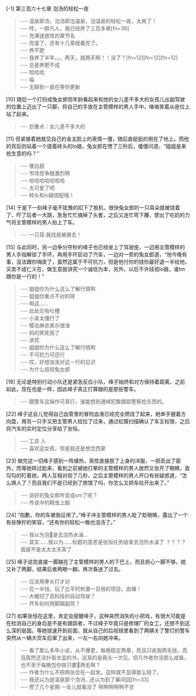 
[-1] 第三百六十七章 泡汤的轻松一夜
>--- 温泉即汤，泡汤即泡温泉，泡温泉的轻松一夜，太爽了！<br>
>--- 哼，一群凡人，我已经养了三百多章[fn=36]<br>
>--- 充满迷惑性的章节名<br>
>--- 完蛋了，还有十几章就看完了。<br>
>--- 养不肥<br>
>--- 我养了半年。。。两天，就两天啊！！没了？[fn=12][fn=12][fn=12]<br>
>--- 总是养肥不成<br>
>--- 哈哈哈<br>
>--- 喵<br>
>--- 无聊到一直在等你更新<br>

[10] 随后一个打扮成兔女郎但年龄看起来和他的女儿差不多大的女孩儿出副驾驶的位置上迈出了一只脚，将自己的手放在主管模样的男人手中，咯咯笑着从座位上站了起来。
>--- 划重点：女儿差不多大的<br>

[11] 但紧接着她就见自己的金主脸上的表情一僵，随后直挺挺的倒在了地上。而他的背后则站着一个提着砖头的lo娘，兔女郎在愣了三秒后，傻傻问道，“姐姐是来抢生意的吗？”
>--- 傻白甜<br>
>--- 市场竞争跟激烈啊<br>
>--- 哈哈哈哈哈哈哈<br>
>--- 太可爱了吧<br>
>--- 砖头和lo娘很配哦！<br>

[14] 于是下一刻峰子毫不犹豫的扣下了扳机，很快兔女郎的一只耳朵就被烧着了，吓了后者一大跳，急急忙忙摘掉了头套，之后又连忙弯下腰，使出了吃奶的力气将主管模样的男人抬上了车。
>--- 一只耳:我找我舅舅去！<br>

[15] 与此同时，另一边争分夺秒的峰子也已经坐上了驾驶座，一边用主管模样的男人手指解锁了手环，再用手环启动了汽车，一边对一旁的兔女郎道，“他今晚有事，没法跟你嗨皮了，虽然这属于不可抗力，但是他付你的钱你最好退一半给他，买卖不成仁义在，做生意就讲究一个诚信为本，另外，以后不许歧视lo娘，谁tm跟你是一行的！”
>--- 姐姐你为什么这么了解行情啊<br>
>--- 姐姐你重点不对的呀<br>
>--- 啊这……<br>
>--- 此处应有吐槽<br>
>--- 小呆太懂行了<br>
>--- 樱岛麻衣表示很淦<br>
>--- 妈的笑死我了<br>
>--- 讲究<br>
>--- 姐姐你为什么这么了解行情啊<br>
>--- 不可抗力可还行<br>
>--- 哎，好想涨涨对这一行的见识<br>
>--- 为什么歧视兔女郎<br>

[18] 无论是特别行动小队还是紧急反应小队，峰子始终和对方保持着距离，之前如此，现在也是一样，因此峰子真正打算跟的是那些警车。
>--- 跟警车这操作可真行，谁能想到通缉犯敢跟踪警察抢东西的。<br>

[22] 峰子这会儿觉得自己血管里的冒险血液已经完全燃烧了起来，她单手握着方向盘，用另一只手又把主管男人给拉了过来，通过虹膜扫描确认了车主权限，之后将汽车的实时定位分享给了张恒。
>--- 工具 人<br>
>--- 喜欢这女孩，但是我还是想念西蒙<br>

[23] 做完这一切峰子感到一阵燥热，索性直接脱了上身的洋服，一把丢出了窗外，而等她转过脸来，看到之前被她打晕的主管模样的男人居然又张开了眼睛，直勾勾的盯着她，两人互相对视了几秒，之后主管模样的男人开口有些疑惑道，“怎么换人了？而且我们不是已经到了旅馆了吗，你怎么又把车给开出来了。”
>--- 说好的兔女郎咋变成sm了呢？<br>
>--- 传说中的精虫上脑<br>

[24] “抱歉，你的车被我征用了。”峰子冲主管模样的男人眨了眨眼睛，露出了一个有些狰狞的笑容，“还有你的轻松一晚也泡汤了。”
>--- 我以为泡🥣是去泡热水澡…<br>
>--- 其实......我以为......标题的意思是张恒任务结束去泡热水澡了
？？？？
我是不是太太太天真了<br>

[25] 峰子说完直接一脚踹在了主管模样的男人的下巴上，而且担心一脚不够，她又补了两脚，结果后者两眼一翻，再次昏迷了过去。
>--- 应该用拳头打才对<br>
>--- 花一半钱，玩了比平时刺激一百倍的项目，血赚！<br>
>--- 大概切了高科技的自动驾驶？<br>
>--- 开车如何用脚踹副驾？<br>

[27] 如果张恒在这里，肯定会提醒峰子，这种突然消失的小把戏，有很大可能是在检测自己的身后是不是有跟踪者，不过峰子毕竟只是修理厂的女工，还想不到这么深的层面。等她提速开到前面，就从自己的后视镜里看到了两辆关了警灯的警车突然从一辆大货车后窜了出来，一左一右向她冲来。
>--- 看了那么多年小说，从不爆更，每晚稳定两章，而且只收我两毛钱，而且竟然还没扑街太监的书，这真的是我头一次见。但凡作者你没那么咸鱼，也不至于每晚包你夜只要👴两毛啊？<br>
>--- 作者为什么不把两张合在一起发。这样就不显得那么短了。<br>
>--- 我还以为是温泉那个泡汤…还以为到了幕间回[fn=33]<br>
>--- 攒了几个星期 一会儿就看没了 啊啊啊啊啊不甘<br>
